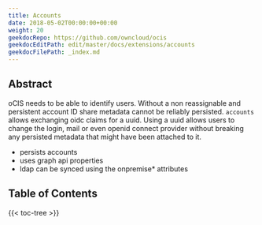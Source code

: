 ```yaml
---
title: Accounts
date: 2018-05-02T00:00:00+00:00
weight: 20
geekdocRepo: https://github.com/owncloud/ocis
geekdocEditPath: edit/master/docs/extensions/accounts
geekdocFilePath: _index.md
---
```


## Abstract
oCIS needs to be able to identify users. Without a non reassignable and persistent account ID share metadata cannot be reliably persisted. `accounts` allows exchanging oidc claims for a uuid. Using a uuid allows users to change the login, mail or even openid connect provider without breaking any persisted metadata that might have been attached to it.

- persists accounts
- uses graph api properties
- ldap can be synced using the onpremise* attributes

## Table of Contents

{{< toc-tree >}}
